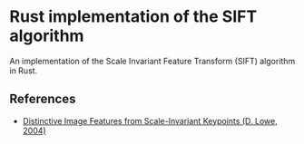# Rust implementation of the SIFT algorithm

An implementation of the Scale Invariant Feature Transform (SIFT) algorithm in Rust.

## References

- [Distinctive Image Features from Scale-Invariant Keypoints (D. Lowe, 2004)](https://www.cs.ubc.ca/~lowe/papers/ijcv04.pdf)
